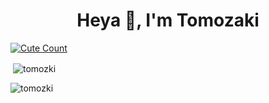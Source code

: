 <h1 align="center">Heya 👋, I'm Tomozaki</h1>




<a href="https://t.me/tomozki"><img alt="Cute Count" src="https://count.getloli.com/get/@Tomozki?theme=rule34" /></a>
<!--
<h3 align="left">Connect with me:</h3>
<p align="left">
<a href="https://instagram.com/tomozakiop" target="blank"><img align="center" src="https://raw.githubusercontent.com/rahuldkjain/github-profile-readme-generator/master/src/images/icons/Social/instagram.svg" alt="tomozakiop" height="30" width="40" /><b>Insta</b></a> <a href="https://telegram.dog/tomozki" target="blank"><img align="center" src="https://upload.wikimedia.org/wikipedia/commons/8/82/Telegram_logo.svg" alt="tomozakiop" height="30" width="40" /><b>Telegram</b></a> 
</p> -->


<p>&nbsp;<img align="center" src="https://github-readme-stats.vercel.app/api?username=tomozki&show_icons=true&locale=en" alt="tomozki" /></p>

<p><img align="center" src="https://github-readme-streak-stats.herokuapp.com/?user=tomozki&" alt="tomozki" /></p>

